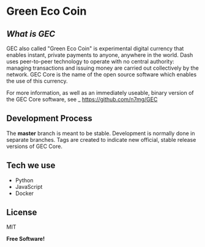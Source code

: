 # Green Eco Coin

## _What is GEC_
GEC also called "Green Eco Coin" is experimental digital currency that enables instant, private payments to anyone, anywhere in the world. Dash uses peer-to-peer technology to operate with no central authority: managing transactions and issuing money are carried out collectively by the network. GEC Core is the name of the open source software which enables the use of this currency.

For more information, as well as an immediately useable, binary version of the GEC Core software, see _ https://github.com/n7mg/GEC



## Development Process

The   **master** branch is meant to be stable. Development is normally done in separate branches. Tags are created to indicate new official, stable release versions of GEC Core.



## Tech we use

- Python
- JavaScript
- Docker

## License

MIT

**Free Software!**
